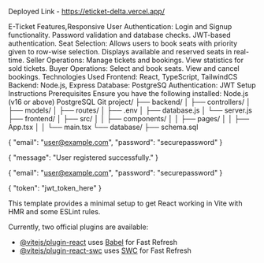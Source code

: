 
Deployed Link - https://eticket-delta.vercel.app/

E-Ticket
Features,Responsive
User Authentication:
Login and Signup functionality.
Password validation and database checks.
JWT-based authentication.
Seat Selection:
Allows users to book seats with priority given to row-wise selection.
Displays available and reserved seats in real-time.
Seller Operations:
Manage tickets and bookings.
View statistics for sold tickets.
Buyer Operations:
Select and book seats.
View and cancel bookings.
Technologies Used
Frontend: React, TypeScript, TailwindCS
Backend: Node.js, Express
Database: PostgreSQ
Authentication: JWT
Setup Instructions
Prerequisites
Ensure you have the following installed:
Node.js (v16 or above)
PostgreSQL
Git
project/
├── backend/
│   ├── controllers/
│   ├── models/
│   ├── routes/
│   ├── .env
│   ├── database.js
│   └── server.js
├── frontend/
│   ├── src/
│   │   ├── components/
│   │   ├── pages/
│   │   ├── App.tsx
│   │   └── main.tsx
└── database/
    ├── schema.sql

{
  "email": "user@example.com",
  "password": "securepassword"
}

{
  "message": "User registered successfully."
}

{
  "email": "user@example.com",
  "password": "securepassword"
}

{
  "token": "jwt_token_here"
}



This template provides a minimal setup to get React working in Vite with HMR and some ESLint rules.

Currently, two official plugins are available:

- [@vitejs/plugin-react](https://github.com/vitejs/vite-plugin-react/blob/main/packages/plugin-react/README.md) uses [Babel](https://babeljs.io/) for Fast Refresh
- [@vitejs/plugin-react-swc](https://github.com/vitejs/vite-plugin-react-swc) uses [SWC](https://swc.rs/) for Fast Refresh
